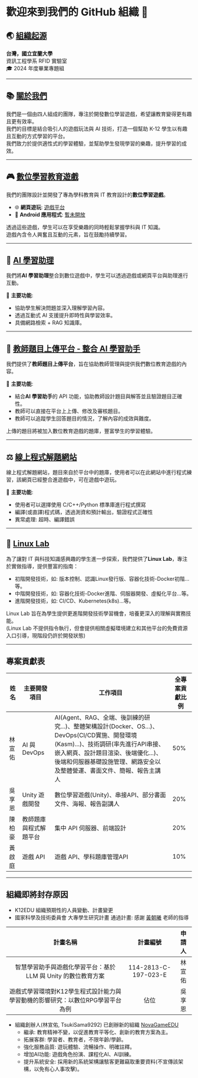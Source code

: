 # 歡迎來到我們的 GitHub 組織 👋

## 🌏 [組織起源](https://csie.niu.edu.tw/index.php)
**台灣，國立宜蘭大學**  
資訊工程學系 RFID 實驗室  
🎓 2024 年度畢業專題組

---

## 📚 [關於我們](https://www.k12edu.uk)
我們是一個由四人組成的團隊，專注於開發數位學習遊戲，希望讓教育變得更有趣且更有效率。  
我們的目標是結合吸引人的遊戲玩法與 AI 技術，打造一個幫助 K-12 學生以有趣且互動的方式學習的平台。  
我們致力於提供適性式的學習體驗，並幫助學生發現學習的樂趣，提升學習的成效。

---

## 🎮 [數位學習教育遊戲](https://game.k12edu.uk)
我們的團隊設計並開發了專為學科教育與 IT 教育設計的**數位學習遊戲**。  

- 🌐 **網頁遊玩**: [遊戲平台](https://game.k12edu.uk)  
- 📱 **Android 應用程式**: [暫未開放](https://play.google.com/)  

透過這些遊戲，學生可以在享受樂趣的同時輕鬆掌握學科與 IT 知識。  
遊戲內含令人興奮且互動的元素，旨在鼓勵持續學習。

---

## 🤖 [AI 學習助理](https://ai.k12edu.uk/)
我們將**AI 學習助理**整合到數位遊戲中，學生可以透過遊戲或網頁平台與助理進行互動。  

🌟 **主要功能**:  
- 協助學生解決問題並深入理解學習內容。  
- 透過互動式 AI 支援提升即時性與學習效率。  
- 具備網路檢索 + RAG 知識庫。  

---

## 📝 [教師題目上傳平台 - 整合 AI 學習助手](https://teacher.k12edu.uk/)
我們提供了**教師題目上傳平台**，旨在協助教師管理與提供我們數位教育遊戲的內容。  

🌟 **主要功能**:
- 結合**AI 學習助手**的 API 功能，協助教師設計題目與解答並且驗證題目正確性。  
- 教師可以直接在平台上上傳、修改及審核題目。  
- 教師可以追蹤學生回答題目的情況，了解內容的成效與難度。  

上傳的題目將被加入數位教育遊戲的題庫，豐富學生的學習體驗。  

---

## ⚖️ [線上程式解題網站](https://judge.k12edu.uk)
線上程式解題網站，題目來自於平台中的題庫，使用者可以在此網站中進行程式練習，該網頁已經整合進遊戲中，可在遊戲中遊玩。

🌟 **主要功能**:
- 使用者可以選擇使用 C/C++/Python 標準庫進行程式撰寫
- 編譯(或直譯)程式碼，透過測資和預計輸出，驗證程式正確性
- 異常處理: 超時、編譯錯誤

---

## 🐧 [Linux Lab](https://linux-lab.k12edu.uk/#/)
為了讓對 IT 與科技知識感興趣的學生進一步探索，我們提供了**Linux Lab**，專注於實做指導，提供豐富的指南：  

- 初階開發技術，如: 版本控制、認識Linux發行版、容器化技術-Docker初階...等。 
- 中階開發技術，如: 容器化技術-Docker進階、伺服器開發、虛擬化平台...等。
- 進階開發技術，如: CI/CD、Kubernetes(k8s)...等。

Linux Lab 旨在為學生提供更進階開發技術學習機會，培養更深入的理解與實務技能。  
(Linux Lab 不提供指令執行，但會提供相關虛擬環境建立和其他平台的免費資源入口引導，現階段仍許於開發狀態)  

---

## 專案貢獻表

| 姓名   | 主要開發項目         | 工作項目                                 | 全專案貢獻比例 |
|-------|---------------------|------------------------------------------|----------------|
| 林宣佑 | AI 與 DevOps        | AI(Agent、RAG、全端、後訓練的研究...)、整體架構設計(Docker、OS...)、DevOps(CI/CD實施、開發環境(Kasm)...)、技術調研(率先進行API串接、嵌入網頁、設計題目渲染、後端優化...)、後端和伺服器基礎設施管理、網路安全以及整體營運、書面文件、簡報、報告主講人   | 50%            |
| 吳享恩 | Unity 遊戲開發       | 數位學習遊戲(Unity)、串接API、部分書面文件、海報、報告副講人       | 20%            |
| 陳柏豪 | 教師題庫與程式解題平台        | 集中 API 伺服器、前端設計 | 20%         |
| 黃啟庭 | 遊戲 API            | 遊戲 API、學科題庫管理API             | 10%            |

---

## 組織即將封存原因
- K12EDU 組織預期性的人員變動、計畫變更
- 國家科學及技術委員會 大專學生研究計畫 通過計畫: 感謝 [黃朝曦](https://www.facebook.com/cutechaohsi) 老師的指導

| 計畫名稱 | 計畫編號 | 申請人 |
|:------:|:------:|:-----:|
| 智慧學習助手與遊戲化學習平台：基於 LLM 與 Unity 的數位教育方案 | 114-2813-C-197-023-E | 林宣佑 |
| 遊戲式學習環境對K12學生程式設計能力與學習動機的影響研究：以數位RPG學習平台為例 | 佔位 | 吳享恩 |

- 組織創辦人(林宣佑, TsukiSama9292) 已創辦新的組織 [NovaGameEDU](https://github.com/NovaGameEDU)
  - 繼承: 教育精神不變，以促進教育平等化、創新的教育方案為主。
  - 拓展客群: 學習者、教育者，不限年齡/學齡。
  - 強化服務品質: 遊玩體驗、流暢操作、明確註釋。
  - 增加AI功能: 遊戲角色扮演、課程化AI、AI訓練。
  - 提升系統安全: 採用新的系統架構讓駭客更難竊取重要資料(不宣傳該架構，以免有心人事攻擊)。

